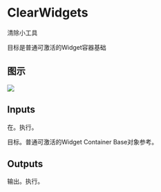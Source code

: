 # ClearWidgets

清除小工具

目标是普通可激活的Widget容器基础

## 图示

![]($-20221218-17341032.png)

## Inputs

在。执行。

目标。普通可激活的Widget Container Base对象参考。 

## Outputs

输出。执行。
